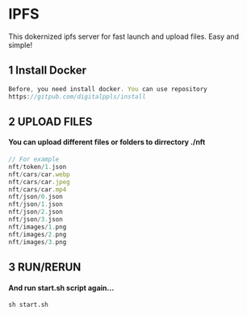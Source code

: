 # IPFS

This dokernized ipfs server for fast launch and upload files.
Easy and simple!

## 1 Install Docker
```ts
Before, you need install docker. You can use repository 
https://gitpub.com/digitalppls/install 
```

## 2 UPLOAD FILES

#### You can upload different files or folders to dirrectory ./nft

```ts
// For example
nft/token/1.json
nft/cars/car.webp
nft/cars/car.jpeg
nft/cars/car.mp4
nft/json/0.json
nft/json/1.json
nft/json/2.json
nft/json/3.json
nft/images/1.png
nft/images/2.png
nft/images/3.png
```

## 3 RUN/RERUN

#### And run start.sh script again...

```bashsh
sh start.sh
```
